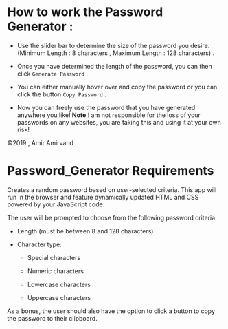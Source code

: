 # How to work the Password Generator : 
 * Use the slider bar to determine the size of the password you desire. (Minimum Length : 8 characters , Maximum Length : 128 characters) .

 * Once you have determined the length of the password, you can then click `Generate Password` .

 * You can either manually hover over and copy the password or you can click the button `Copy Password` .

 * Now you can freely use the password that you have generated anywhere you like! **Note** I am not responsible for the loss of your passwords on any websites, you are taking this and using it at your own risk!

 ©2019 , Amir Amirvand

 # Password_Generator Requirements
Creates a random password based on user-selected criteria. This app will run in the browser and feature dynamically updated HTML and CSS powered by your JavaScript code.

The user will be prompted to choose from the following password criteria:

* Length (must be between 8 and 128 characters)

* Character type:

  * Special characters

  * Numeric characters

  * Lowercase characters

  * Uppercase characters

As a bonus, the user should also have the option to click a button to copy the password to their clipboard.